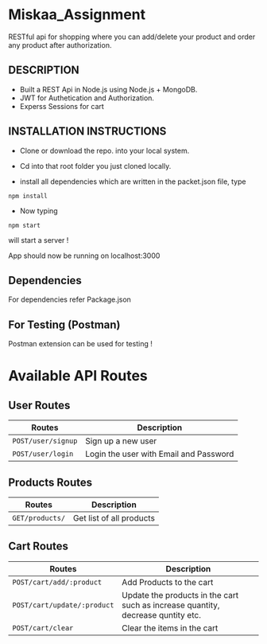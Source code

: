# Miskaa_Assignment
RESTful api for shopping where you can add/delete your product and order any product after authorization.
## DESCRIPTION
- Built a REST Api in Node.js using Node.js + MongoDB.
- JWT for Authetication and Authorization.
- Experss Sessions for cart
## INSTALLATION INSTRUCTIONS
 - Clone or download the repo. into your local system.

 - Cd into that root folder you just cloned locally.

 - install all dependencies which are written in the packet.json file, type
```
npm install
```
 - Now typing
```
npm start
```
will start a server !

App should now be running on localhost:3000

## Dependencies
For dependencies refer Package.json
## For Testing (Postman)
Postman extension can be used for testing !

# Available API Routes

## User Routes

| Routes | Description |
| ------ | ----------- |
| `POST/user/signup` | Sign up a new user |
| `POST/user/login` | Login the user with Email and Password |

## Products Routes

| Routes | Description |
| ------ | ----------- |
| `GET/products/` | Get list of all products |

## Cart Routes

| Routes | Description |
| ------ | ----------- |
| `POST/cart/add/:product` | Add Products to the cart |
| `POST/cart/update/:product` | Update the products in the cart such as increase quantity, decrease quntity etc. |
| `POST/cart/clear` | Clear the items in the cart |

